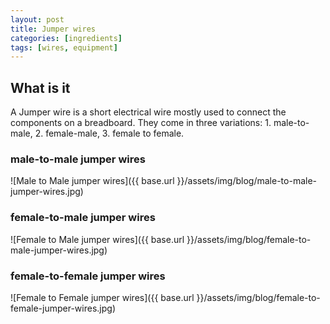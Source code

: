 ```yaml
---
layout: post
title: Jumper wires
categories: [ingredients]
tags: [wires, equipment]
---
```


## What is it

A Jumper wire is a short electrical wire mostly used to connect the components on a breadboard. They come in three variations: 1. male-to-male, 2. female-male, 3. female to female.


### male-to-male jumper wires

![Male to Male jumper wires]({{ base.url }}/assets/img/blog/male-to-male-jumper-wires.jpg)


### female-to-male jumper wires
![Female to Male jumper wires]({{ base.url }}/assets/img/blog/female-to-male-jumper-wires.jpg)


### female-to-female jumper wires

![Female to Female jumper wires]({{ base.url }}/assets/img/blog/female-to-female-jumper-wires.jpg)
